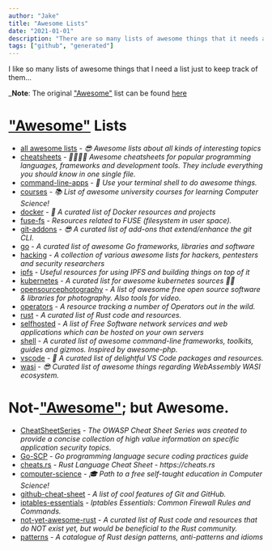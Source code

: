 ```yaml
---
author: "Jake"
title: "Awesome Lists"
date: "2021-01-01"
description: "There are so many lists of awesome things that it needs a list to link them all!"
tags: ["github", "generated"]
---
```


I like so many lists of awesome things that I need a list just to keep track of them...
<!--more-->

_**Note**: The original ["Awesome"] list can be found [here]["Awesome"]

["Awesome"]: https://github.com/sindresorhus/awesome

# ["Awesome"] Lists

- [all awesome lists](https://github.com/sindresorhus/awesome) - _😎 Awesome lists about all kinds of interesting topics_
- [cheatsheets](https://github.com/LeCoupa/awesome-cheatsheets) - _👩‍💻👨‍💻 Awesome cheatsheets for popular programming languages, frameworks and development tools. They include everything you should know in one single file._
- [command-line-apps](https://github.com/herrbischoff/awesome-command-line-apps) - _:shell: Use your terminal shell to do awesome things._
- [courses](https://github.com/prakhar1989/awesome-courses) - _:books: List of awesome university courses for learning Computer Science!_
- [docker](https://github.com/veggiemonk/awesome-docker) - _:whale: A curated list of Docker resources and projects_
- [fuse-fs](https://github.com/koding/awesome-fuse-fs) - _Resources related to FUSE (filesystem in user space)._
- [git-addons](https://github.com/stevemao/awesome-git-addons) - _:sunglasses: A curated list of add-ons that extend/enhance the git CLI._
- [go](https://github.com/avelino/awesome-go) - _A curated list of awesome Go frameworks, libraries and software_
- [hacking](https://github.com/Hack-with-Github/Awesome-Hacking) - _A collection of various awesome lists for hackers, pentesters and security researchers_
- [ipfs](https://github.com/ipfs/awesome-ipfs) - _Useful resources for using IPFS and building things on top of it_
- [kubernetes](https://github.com/ramitsurana/awesome-kubernetes) - _A curated list for awesome kubernetes sources :ship::tada:_
- [opensourcephotography](https://github.com/ibaaj/awesome-OpenSourcePhotography) - _A list of awesome free open source software & libraries for photography. Also tools for video._
- [operators](https://github.com/operator-framework/awesome-operators) - _A resource tracking a number of Operators out in the wild._
- [rust](https://github.com/rust-unofficial/awesome-rust) - _A curated list of Rust code and resources._
- [selfhosted](https://github.com/awesome-selfhosted/awesome-selfhosted) - _A list of Free Software network services and web applications which can be hosted on your own servers_
- [shell](https://github.com/alebcay/awesome-shell) - _A curated list of awesome command-line frameworks, toolkits, guides and gizmos. Inspired by awesome-php._
- [vscode](https://github.com/viatsko/awesome-vscode) - _🎨 A curated list of delightful VS Code packages and resources._
- [wasi](https://github.com/wasmerio/awesome-wasi) - _😎 Curated list of awesome things regarding WebAssembly WASI ecosystem._

# Not-["Awesome"]; but **Awesome**.
- [CheatSheetSeries](https://github.com/OWASP/CheatSheetSeries) - _The OWASP Cheat Sheet Series was created to provide a concise collection of high value information on specific application security topics._
- [Go-SCP](https://github.com/OWASP/Go-SCP) - _Go programming language secure coding practices guide_
- [cheats.rs](https://github.com/ralfbiedert/cheats.rs) - _Rust Language Cheat Sheet - https://cheats.rs_
- [computer-science](https://github.com/ossu/computer-science) - _:mortar_board: Path to a free self-taught education in Computer Science!_
- [github-cheat-sheet](https://github.com/tiimgreen/github-cheat-sheet) - _A list of cool features of Git and GitHub._
- [iptables-essentials](https://github.com/trimstray/iptables-essentials) - _Iptables Essentials: Common Firewall Rules and Commands._
- [not-yet-awesome-rust](https://github.com/not-yet-awesome-rust/not-yet-awesome-rust) - _A curated list of Rust code and resources that do NOT exist yet, but would be beneficial to the Rust community._
- [patterns](https://github.com/rust-unofficial/patterns) - _A catalogue of Rust design patterns, anti-patterns and idioms_
